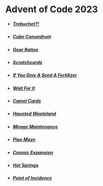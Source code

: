 # Advent of Code 2023

* ##### [Trebuchet?!](https://github.com/iliyaYanev/advent-of-code-2023/tree/master/src/main/java/day_1)
* ##### [Cube Conundrum](https://github.com/iliyaYanev/advent-of-code-2023/tree/master/src/main/java/day_2)
* ##### [Gear Ratios](https://github.com/iliyaYanev/advent-of-code-2023/tree/master/src/main/java/day_3)
* ##### [Scratchcards](https://github.com/iliyaYanev/advent-of-code-2023/tree/master/src/main/java/day_4)
* ##### [If You Give A Seed A Fertilizer](https://github.com/iliyaYanev/advent-of-code-2023/tree/master/src/main/java/day_5)
* ##### [Wait For It](https://github.com/iliyaYanev/advent-of-code-2023/tree/master/src/main/java/day_6)
* ##### [Camel Cards](https://github.com/iliyaYanev/advent-of-code-2023/tree/master/src/main/java/day_7)
* ##### [Haunted Wasteland](https://github.com/iliyaYanev/advent-of-code-2023/tree/master/src/main/java/day_8)
* ##### [Mirage Maintenance](https://github.com/iliyaYanev/advent-of-code-2023/tree/master/src/main/java/day_9)
* ##### [Pipe Maze](https://github.com/iliyaYanev/advent-of-code-2023/tree/master/src/main/java/day_10)
* ##### [Cosmic Expansion](https://github.com/iliyaYanev/advent-of-code-2023/tree/master/src/main/java/day_11)
* ##### [Hot Springs](https://github.com/iliyaYanev/advent-of-code-2023/tree/master/src/main/java/day_12)
* ##### [Point of Incidence](https://github.com/iliyaYanev/advent-of-code-2023/tree/master/src/main/java/day_13)
